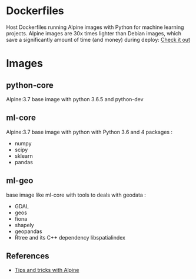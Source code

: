 # Dockerfiles

Host Dockerfiles running Alpine images with Python for machine learning projects.
Alpine images are 30x times lighter than Debian images, which save a significantly amount of time (and money) during deploy: [Check it out](https://nickjanetakis.com/blog/the-3-biggest-wins-when-using-alpine-as-a-base-docker-image)


# Images

## python-core

Alpine:3.7 base image with python 3.6.5 and python-dev 

## ml-core 

Alpine:3.7 base image with python with Python 3.6 and 4 packages : 
* numpy
* scipy
* sklearn
* pandas 

## ml-geo

base image like ml-core with tools to deals with geodata : 
* GDAL
* geos
* fiona
* shapely
* geopandas 
* Rtree and its C++ dependency libspatialindex 

## References

* [Tips and tricks with Alpine](http://blog.zot24.com/tips-tricks-with-alpine-docker/)


